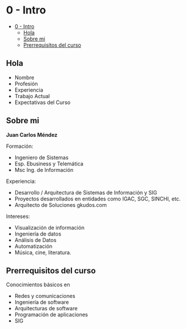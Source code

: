 # 0 - Intro

- [0 - Intro](#0---intro)
  - [Hola](#hola)
  - [Sobre mi](#sobre-mi)
  - [Prerrequisitos del curso](#prerrequisitos-del-curso)




## Hola

* Nombre
* Profesión
* Experiencia
* Trabajo Actual 
* Expectativas del Curso



## Sobre mi

**Juan Carlos Méndez**

Formación: 

* Ingeniero de Sistemas
* Esp. Ebusiness y Telemática 
* Msc Ing. de Información

Experiencia: 

* Desarrollo / Arquitectura de Sistemas de Información y SIG
* Proyectos desarrollados en entidades como IGAC, SGC, SINCHI, etc.
* Arquitecto de Soluciones  gkudos.com 

Intereses: 

* Visualización de información
* Ingeniería de datos
* Análisis de Datos
* Automatización
* Música, cine, literatura.


## Prerrequisitos del curso 

Conocimientos básicos en

* Redes y comunicaciones
* Ingeniería de software
* Arquitecturas de software
* Programación de aplicaciones
* SIG




